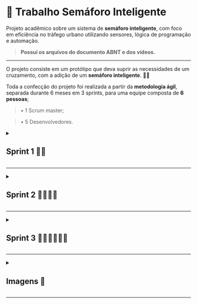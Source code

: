 # 🚦 Trabalho Semáforo Inteligente

Projeto acadêmico sobre um sistema de **semáforo inteligente**, com foco em eficiência no tráfego urbano utilizando sensores, lógica de programação e automação.

> **Possui os arquivos do documento ABNT e dos vídeos.**

---

O projeto consiste em um protótipo que deva suprir as necessidades de um cruzamento, com a adição de um **semáforo inteligente**. 🚗🚥

Toda a confecção do projeto foi realizada a partir da **metodologia ágil**, separada durante 6 meses em 3 sprints, para uma equipe composta de **6 pessoas**;

>• 1 Scrum master;

>• 5 Desenvolvedores.

<details closed> 
  <summary><h2> Sprint 1 🏃‍➡️</h2></summary>

#### 🚦🚨 Durante toda a primeira etapa do desenvolvimento a Kanalli corp. realizou utilizando um kit de Arduino Uno, a construção de um semáforo convencional.
Com o apoio da plataforma tinkercad, aprendemos como funciona toda a estrutura de um Arduino e suas ligações, logo após, realmente colocando a mão na massa, pegamos pratica e depois do teste com semáforo convencional, o incrementamos ainda mais, com instrumentos como por exemplo botões e mais leds, nos preparando aos poucos para fazer o trabalho final. ⏱️

</details>

---

<details closed> 
  <summary><h2> Sprint 2 🏃‍➡️🏃‍➡️</h2></summary>

#### 🚦 Durante toda a segunda etapa do desenvolvimento a Kanalli corp. realizou utilizando um kit de Arduino Uno, a construção de um semáforo, semi inteligente, com sensores. 🚨
Novamente após dominar a montagem de ligações simples, fizemos um semáforo convencinal, porém logo adicionamos sensores, neste caso o sensor ultrassônico, enfim começando os testes para adição do semáforo inteligente na maquete. ⏲️

</details>

  
 ---

 <details closed> 
  <summary><h2> Sprint 3 🏃‍➡️🏃‍➡️🏃‍➡️</h2></summary>

#### 🚦 Durante toda a terceira etapa do desenvolvimento a Kanalli corp. realizou utilizando kits de Arduino Uno, a construção de uma maquete, de semáforo inteligente, que incluia todo nosso conhecimento prévio. 🚨
A terceira e ultima etapa do projeto, foi a mais importante e assim a mais desafiadora, foi a que exigiu mais da equipe e solicitou uma maior organização e proatividade.
A equipe foi dividida entre funções, denominadas pelo Scrum Master, para otimizar o tempo de produção. A equipe então ficou em grupos; 

**• 2 componentes cuidando predominantemente do código que seria usado na maquete;**

**• 3 componentes cuidando da ambientação e planejamento da estutura;**

**• 1 componente realizando um trabalho geral, localizando onde era necessário ajuda e então auxiliando.**

---

# 🚥 Ideia Final e Diferencial
Na confecção durante uma troca de ideias a equipe após observar casos em noticias, notou uma deficiência, que é ainda maior no trânsito das areas rurais, e então procurou por uma estrutura que esteja predominantemente nestas áreas.
Então foi decidido que a maquete, contendo o semáforos inteligentes, seria aplicada em um cruzamento, diferente do convencional, um que possuí uma estrada de carros cortada por um trilho de trem. 🚂🛤️

A equipe então após todo o planejamento e confecção, fez a montagem de um cruzamento rodoferroviário, que continha sensores no trilho, que então ajudaram os semáforos, presentes um em cada lado da pista, à fecharem, junto com um sistema de cancela que prioriza a segurança de pedestres e também de veiculos. 🚶‍♂️🚗

</details>

---

<details closed> 
  <summary><h2> Imagens 📸</h2></summary>

---

<table>
  <tr>
    <td>
      <img src="imagens-maquete/Foto-parque.jpeg" alt="Parquinho" width="300"/><br><br> 
      <img src="imagens-maquete/Foto-sensor.jpeg" alt="Trilho e casa" width="300"/> 
    </td>
    <td>
      <img src="imagens-maquete/foto-trem-no-trilho.jpeg" alt="Topo direito" width="300"/> 
    </td>
  </tr>
</table>

---

</details>

---
